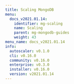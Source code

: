 ```yaml
---
title: Scaling MongoDB
menu:
  docs_v2021.01.14:
    identifier: mg-scaling
    name: Scaling
    parent: mg-mongodb-guides
    weight: 43
menu_name: docs_v2021.01.14
info:
  autoscaler: v0.1.0
  cli: v0.16.0
  community: v0.16.0
  enterprise: v0.3.0
  installer: v0.16.0
  version: v2021.01.14
---
```


